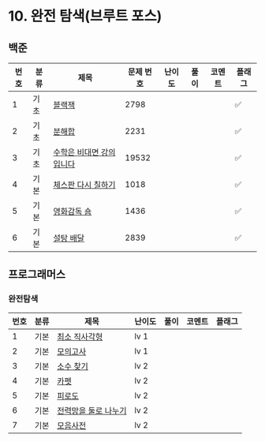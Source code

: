 # 10. 완전 탐색(브루트 포스)

## 백준
| 번호 | 분류 | 제목                                                     | 문제 번호 | 난이도 | 풀이 | 코멘트 | 플래그 |
|----|----|--------------------------------------------------------|-------|-----|------|--|---|
| 1  | 기초 | [블랙잭](https://www.acmicpc.net/problem/2798)            | 2798  |     |      |  | ✅ |
| 2  | 기초 | [분해합](https://www.acmicpc.net/problem/2231)            | 2231  |     |      |  | ✅ |
| 3  | 기초 | [수학은 비대면 강의입니다](https://www.acmicpc.net/problem/19532) | 19532 |     |      |  | ✅ |
| 4  | 기본 | [체스판 다시 칠하기](https://www.acmicpc.net/problem/1018)     | 1018  |     |      |  | ✅ |
| 5  | 기본 | [영화감독 숌](https://www.acmicpc.net/problem/1436)         | 1436  |     |      |  | ✅ |
| 6  | 기본 | [설탕 배달](https://www.acmicpc.net/problem/2839)          | 2839  |     |      |  | ✅ |

## 프로그래머스
### 완전탐색
| 번호 | 분류 | 제목                                                                             | 난이도  | 풀이 | 코멘트 | 플래그 |
|----|-----|--------------------------------------------------------------------------------|------|----|--|--|
| 1  | 기본 | [최소 직사각형](https://school.programmers.co.kr/learn/courses/30/lessons/86491)     | lv 1 |      |  |  |
| 2  | 기본 | [모의고사](https://school.programmers.co.kr/learn/courses/30/lessons/42840)        | lv 1 |      |  |  |
| 3  | 기본 | [소수 찾기](https://school.programmers.co.kr/learn/courses/30/lessons/42839)       | lv 2 |      |  |  |
| 4  | 기본 | [카펫](https://school.programmers.co.kr/learn/courses/30/lessons/42842)          | lv 2 |      |  |  |
| 5  | 기본 | [피로도](https://school.programmers.co.kr/learn/courses/30/lessons/87948)         | lv 2 |      |  |  |
| 6  | 기본 | [전력망을 둘로 나누기](https://school.programmers.co.kr/learn/courses/30/lessons/86971) | lv 2 |      |  |  |
| 7  | 기본 | [모음사전](https://school.programmers.co.kr/learn/courses/30/lessons/84512)        | lv 2 |      |  |  |